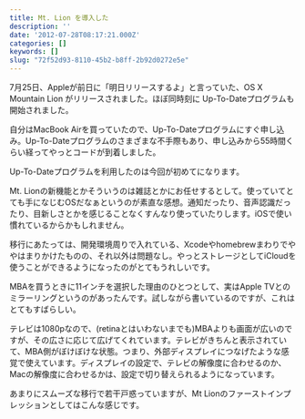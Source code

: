 ```yaml
---
title: Mt. Lion を導入した
description: ''
date: '2012-07-28T08:17:21.000Z'
categories: []
keywords: []
slug: "72f52d93-8110-45b2-b8ff-2b92d0272e5e"
---
```

7月25日、Appleが前日に「明日リリースするよ」と言っていた、OS X Mountain Lion がリリースされました。ほぼ同時刻に Up-To-Dateプログラムも開始されました。

自分はMacBook Airを買っていたので、Up-To-Dateプログラムにすぐ申し込み。Up-To-Dateプログラムのさまざまな不手際もあり、申し込みから55時間くらい経ってやっとコードが到着しました。  
  
Up-To-Dateプログラムを利用したのは今回が初めてになります。

Mt. Lionの新機能とかそういうのは雑誌とかにお任せするとして。使っていてとても手になじむOSだなぁというのが素直な感想。通知だったり、音声認識だったり、目新しさとかを感じることなくすんなり使っていたりします。iOSで使い慣れているからかもしれません。

移行にあたっては、開発環境周りで入れている、Xcodeやhomebrewまわりでややはまりかけたものの、それ以外は問題なし。やっとストレージとしてiCloudを使うことができるようになったのがとてもうれしいです。

MBAを買うときに11インチを選択した理由のひとつとして、実はApple TVとのミラーリングというのがあったんです。試しながら書いているのですが、これはとてもすばらしい。  
  
テレビは1080pなので、(retinaとはいわないまでも)MBAよりも画面が広いのですが、その広さに応じて広げてくれています。テレビがきちんと表示されていて、MBA側がぼけぼけな状態。つまり、外部ディスプレイにつなげたような感覚で使えています。ディスプレイの設定で、テレビの解像度に合わせるのか、Macの解像度に合わせるかは、設定で切り替えられるようになっています。

あまりにスムーズな移行で若干戸惑っていますが、Mt Lionのファーストインプレッションとしてはこんな感じです。
